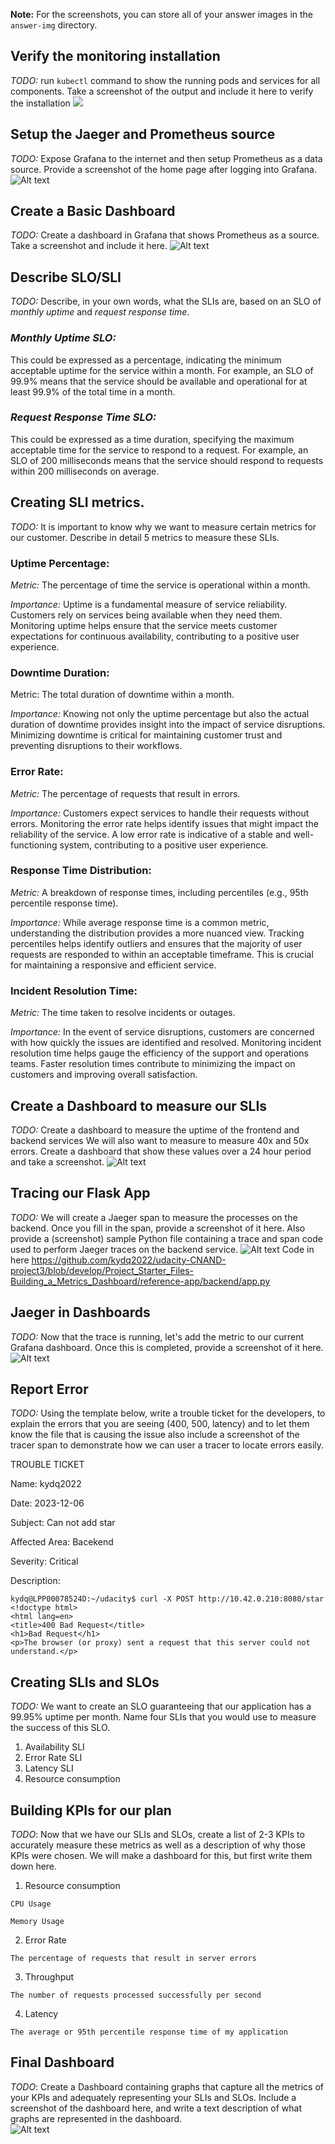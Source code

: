 **Note:** For the screenshots, you can store all of your answer images in the `answer-img` directory.

## Verify the monitoring installation

*TODO:* run `kubectl` command to show the running pods and services for all components. Take a screenshot of the output and include it here to verify the installation
![](answer-img/01-get-pods.png)

## Setup the Jaeger and Prometheus source
*TODO:* Expose Grafana to the internet and then setup Prometheus as a data source. Provide a screenshot of the home page after logging into Grafana.
![Alt text](answer-img/02-grafana-login.png)

## Create a Basic Dashboard
*TODO:* Create a dashboard in Grafana that shows Prometheus as a source. Take a screenshot and include it here.
![Alt text](answer-img/05-basic-dashboard.png)

## Describe SLO/SLI
*TODO:* Describe, in your own words, what the SLIs are, based on an SLO of *monthly uptime* and *request response time*.

### *Monthly Uptime SLO:* 
This could be expressed as a percentage, indicating the minimum acceptable uptime for the service within a month. For example, an SLO of 99.9% means that the service should be available and operational for at least 99.9% of the total time in a month.

### *Request Response Time SLO:* 
This could be expressed as a time duration, specifying the maximum acceptable time for the service to respond to a request. For example, an SLO of 200 milliseconds means that the service should respond to requests within 200 milliseconds on average.


## Creating SLI metrics.
*TODO:* It is important to know why we want to measure certain metrics for our customer. Describe in detail 5 metrics to measure these SLIs. 

### Uptime Percentage:
*Metric:* The percentage of time the service is operational within a month.

*Importance:* Uptime is a fundamental measure of service reliability. Customers rely on services being available when they need them. Monitoring uptime helps ensure that the service meets customer expectations for continuous availability, contributing to a positive user experience.

### Downtime Duration:
Metric: The total duration of downtime within a month.

*Importance:* Knowing not only the uptime percentage but also the actual duration of downtime provides insight into the impact of service disruptions. Minimizing downtime is critical for maintaining customer trust and preventing disruptions to their workflows.

### Error Rate:

*Metric:* The percentage of requests that result in errors.

*Importance:* Customers expect services to handle their requests without errors. Monitoring the error rate helps identify issues that might impact the reliability of the service. A low error rate is indicative of a stable and well-functioning system, contributing to a positive user experience.

### Response Time Distribution:

*Metric:* A breakdown of response times, including percentiles (e.g., 95th percentile response time).

*Importance:* While average response time is a common metric, understanding the distribution provides a more nuanced view. Tracking percentiles helps identify outliers and ensures that the majority of user requests are responded to within an acceptable timeframe. This is crucial for maintaining a responsive and efficient service.

### Incident Resolution Time:

*Metric:* The time taken to resolve incidents or outages.

*Importance:* In the event of service disruptions, customers are concerned with how quickly the issues are identified and resolved. Monitoring incident resolution time helps gauge the efficiency of the support and operations teams. Faster resolution times contribute to minimizing the impact on customers and improving overall satisfaction.


## Create a Dashboard to measure our SLIs
*TODO:* Create a dashboard to measure the uptime of the frontend and backend services We will also want to measure to measure 40x and 50x errors. Create a dashboard that show these values over a 24 hour period and take a screenshot.
![Alt text](answer-img/measure-SLI.png)

## Tracing our Flask App
*TODO:*  We will create a Jaeger span to measure the processes on the backend. Once you fill in the span, provide a screenshot of it here. Also provide a (screenshot) sample Python file containing a trace and span code used to perform Jaeger traces on the backend service.
![Alt text](answer-img/tracing-backend-app.png)
Code in here
https://github.com/kydq2022/udacity-CNAND-project3/blob/develop/Project_Starter_Files-Building_a_Metrics_Dashboard/reference-app/backend/app.py

## Jaeger in Dashboards
*TODO:* Now that the trace is running, let's add the metric to our current Grafana dashboard. Once this is completed, provide a screenshot of it here.
![Alt text](answer-img/grafana-jaeger-dashboard.png)

## Report Error
*TODO:* Using the template below, write a trouble ticket for the developers, to explain the errors that you are seeing (400, 500, latency) and to let them know the file that is causing the issue also include a screenshot of the tracer span to demonstrate how we can user a tracer to locate errors easily.

TROUBLE TICKET

Name: kydq2022

Date: 2023-12-06

Subject: Can not add star

Affected Area: Bacekend

Severity: Critical

Description:
```
kydq@LPP00078524D:~/udacity$ curl -X POST http://10.42.0.210:8080/star
<!doctype html>
<html lang=en>
<title>400 Bad Request</title>
<h1>Bad Request</h1>
<p>The browser (or proxy) sent a request that this server could not understand.</p>

```


## Creating SLIs and SLOs
*TODO:* We want to create an SLO guaranteeing that our application has a 99.95% uptime per month. Name four SLIs that you would use to measure the success of this SLO.
1. Availability SLI
2. Error Rate SLI
3. Latency SLI
4. Resource consumption


## Building KPIs for our plan
*TODO*: Now that we have our SLIs and SLOs, create a list of 2-3 KPIs to accurately measure these metrics as well as a description of why those KPIs were chosen. We will make a dashboard for this, but first write them down here.
1.  Resource consumption
```
CPU Usage

Memory Usage
```
2. Error Rate
```
The percentage of requests that result in server errors
```
3. Throughput 
```
The number of requests processed successfully per second
```
4. Latency
```
The average or 95th percentile response time of my application
```

## Final Dashboard
*TODO*: Create a Dashboard containing graphs that capture all the metrics of your KPIs and adequately representing your SLIs and SLOs. Include a screenshot of the dashboard here, and write a text description of what graphs are represented in the dashboard.  
![Alt text](answer-img/final-dashboard.png)